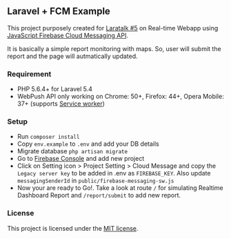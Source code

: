 ## Laravel + FCM Example

This project purposely created for [Laratalk #5](https://web.facebook.com/events/1813069609012345/) on Real-time Webapp using [JavaScript Firebase Cloud Messaging API](hhttps://firebase.google.com/docs/cloud-messaging/js/client).

It is basically a simple report monitoring with maps. So, user will submit the report and the page will autmatically updated.

### Requirement
- PHP 5.6.4+ for Laravel 5.4
- WebPush API only working on Chrome: 50+, Firefox: 44+, Opera Mobile: 37+ (supports [Service worker](https://developers.google.com/web/fundamentals/getting-started/primers/service-workers#you_need_https))

### Setup
- Run `composer install`
- Copy `env.example` to `.env` and add your DB details
- Migrate database `php artisan migrate`
- Go to [Firebase Console](https://console.firebase.google.com/?pli=1) and add new project
- Click on Setting icon > Project Setting > Cloud Message and copy the `Legacy server key` to be added in .env as `FIREBASE_KEY`. Also update `messagingSenderId` in `public/firebase-messaging-sw.js`
- Now your are ready to Go!. Take a look at route `/` for simulating Realtime Dashboard Report and `/report/submit` to add new report.

### License

This project is licensed under the [MIT license](http://opensource.org/licenses/MIT).
